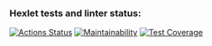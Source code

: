 ### Hexlet tests and linter status:
[![Actions Status](https://github.com/acfohegi/backend-project-4/workflows/hexlet-check/badge.svg)](https://github.com/acfohegi/backend-project-4/actions)
[![Maintainability](https://api.codeclimate.com/v1/badges/81e15e6871e6059e6f5f/maintainability)](https://codeclimate.com/github/acfohegi/backend-project-4/maintainability)
[![Test Coverage](https://api.codeclimate.com/v1/badges/81e15e6871e6059e6f5f/test_coverage)](https://codeclimate.com/github/acfohegi/backend-project-4/test_coverage)


